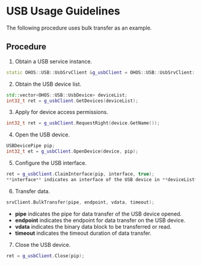 # USB Usage Guidelines<a name="EN-US_TOPIC_0000001077367159"></a>


The following procedure uses bulk transfer as an example.

## Procedure<a name="section18816105182315"></a>

1.  Obtain a USB service instance.

```cpp
static OHOS::USB::UsbSrvClient &g_usbClient = OHOS::USB::UsbSrvClient::GetInstance();
```

2.  Obtain the USB device list.

```cpp
std::vector<OHOS::USB::UsbDevice> deviceList;
int32_t ret = g_usbClient.GetDevices(deviceList);
```

3.  Apply for device access permissions.

```cpp
int32_t ret = g_usbClient.RequestRight(device.GetName());
```

4.  Open the USB device.

```cpp
USBDevicePipe pip;
int32_t et = g_usbClient.OpenDevice(device, pip);
```

5.  Configure the USB interface.

```cpp
ret = g_usbClient.ClaimInterface(pip, interface, true);
**interface** indicates an interface of the USB device in **deviceList**.
```

6.  Transfer data.

```cpp
srvClient.BulkTransfer(pipe, endpoint, vdata, timeout);
```
- **pipe** indicates the pipe for data transfer of the USB device opened. 
- **endpoint** indicates the endpoint for data transfer on the USB device. 
- **vdata** indicates the binary data block to be transferred or read. 
- **timeout** indicates the timeout duration of data transfer.

7.  Close the USB device.

```cpp
ret = g_usbClient.Close(pip);
```

